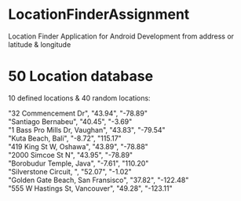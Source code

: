 # LocationFinderAssignment

Location Finder Application for Android Development from address or latitude & longitude

# 50 Location database
10 defined locations & 40 random locations:

"32 Commencement Dr", "43.94", "-78.89"\
"Santiago Bernabeu", "40.45", "-3.69"\
"1 Bass Pro Mills Dr, Vaughan", "43.83", "-79.54"\
"Kuta Beach, Bali", "-8.72", "115.17"\
"419 King St W, Oshawa", "43.89", "-78.88"\
"2000 Simcoe St N", "43.95", "-78.89"\
"Borobudur Temple, Java", "-7.61", "110.20"\
"Silverstone Circuit, ", "52.07", "-1.02"\
"Golden Gate Beach, San Fransisco", "37.82", "-122.48"\
"555 W Hastings St, Vancouver", "49.28", "-123.11"
